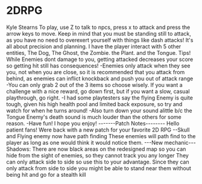 # 2DRPG
Kyle Stearns
To play, use Z to talk to npcs, press x to attack and press the arrow keys to move.
Keep in  mind that you must be standing still to attack, as you have no need to overexert yourself with things like dash attacks! It's all about precision and planning.
I have the player interact with 5 other entities, The Dog, The Ghost, the Zombie. the Plant. and the Tongue. 
Tips!
While Enemies dont damage to you, getting attacked decreases your score so getting hit still has consequences!
-Enemies only attack when they see you, not when you are close, so it is recommended that you attack from behind, as enemies can inflict knockback and push you out of attack range
-You can only grab 2 out of the 3 items so choose wisely. 
If you want a challenge with a nice reward, go down first, but if you want a slow, casual playthrough, go right.
-I had some playtesters say the flying Enemy is quite tough, given his high health pool and limited back exposure, so try and watch for when he turns around!
-Also turn down your sound alittle b/c the Tongue Enemy's death sound is much louder than the others for some reason.
-Have fun! I hope you enjoy!
-------Patch Notes--------
Hello patient fans! Were back with a new patch for your favorite 2D RPG
--Skull and Flying enemy now have path finding 
These enemies will path find to the player as long as one would think it would notice them. 
---New mechanic---Shadows:
There are now black areas on the redesigned map so you can hide from the sight of enemies, so they cannot track you any longer
They can only attack side to side so use this to your advantage. Since they can only attack from side to side you might be able to stand near them without being hit and go for a stealth kill
